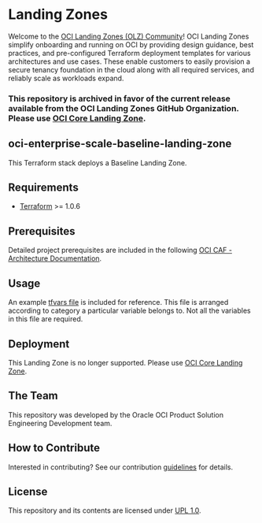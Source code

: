 # Landing Zones

Welcome to the [OCI Landing Zones (OLZ) Community](https://github.com/oci-landing-zones)! OCI Landing Zones simplify onboarding and running on OCI by providing design guidance, best practices, and pre-configured Terraform deployment templates for various architectures and use cases. These enable customers to easily provision a secure tenancy foundation in the cloud along with all required services, and reliably scale as workloads expand.

### This repository is archived in favor of the current release available from the OCI Landing Zones GitHub Organization. Please use [OCI Core Landing Zone](https://github.com/oci-landing-zones/terraform-oci-core-landingzone).

## oci-enterprise-scale-baseline-landing-zone
This Terraform stack deploys a Baseline Landing Zone.

## Requirements
- [Terraform](https://www.terraform.io/) >= 1.0.6

## Prerequisites
Detailed project prerequisites are included in the following [OCI CAF - Architecture Documentation](https://docs.oracle.com/en-us/iaas/Content/cloud-adoption-framework/technology-implementation.htm).

## Usage
An example [tfvars file](examples/terraform.tfvars.example) is included for reference. This file is arranged according to category a particular variable belongs to. Not all the variables in this file are required.

## Deployment
This Landing Zone is no longer supported.  Please use [OCI Core Landing Zone](https://github.com/oci-landing-zones/terraform-oci-core-landingzone).

## The Team
This repository was developed by the Oracle OCI Product Solution Engineering Development team.

## How to Contribute
Interested in contributing? See our contribution [guidelines](CONTRIBUTE.md) for details.

## License
This repository and its contents are licensed under [UPL 1.0](https://opensource.org/licenses/UPL).
